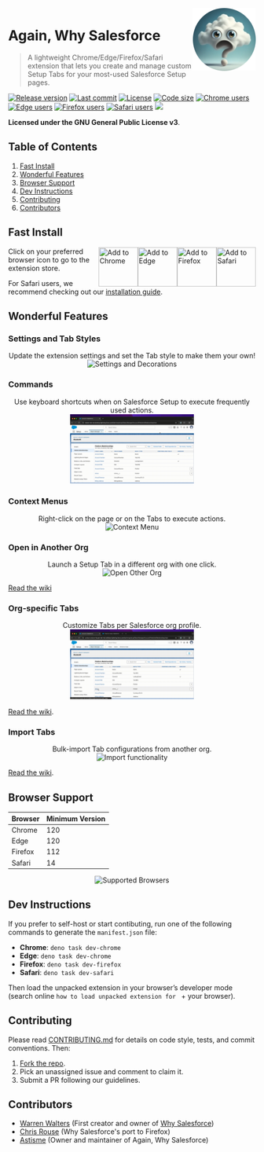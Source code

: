 <a href="https://github.com/Astisme/again-why-salesforce">
  <img src="/assets/icons/awsf-128.png?raw=true" align="right" title="Well hello there!" />
</a>

# Again, Why Salesforce

> A lightweight Chrome/Edge/Firefox/Safari extension that lets you create and manage custom Setup Tabs for your most-used Salesforce Setup pages.


[![Release version](https://img.shields.io/github/manifest-json/v/Astisme/again-why-salesforce?filename=manifest%2Ftemplate-manifest.json&label=Version)](https://github.com/Astisme/again-why-salesforce/releases)
[![Last commit](https://img.shields.io/github/last-commit/Astisme/again-why-salesforce?labelColor=black&color=white)](https://github.com/Astisme/again-why-salesforce/commits/main/)
[![License](https://img.shields.io/github/license/Astisme/again-why-salesforce?color=238636)](https://github.com/Astisme/again-why-salesforce/blob/main/LICENSE)
[![Code size](https://img.shields.io/github/languages/code-size/Astisme/again-why-salesforce)](https://github.com/Astisme/again-why-salesforce/#)
[![Chrome users](https://img.shields.io/chrome-web-store/users/bceeoimjhgjbihanbiifgpndmkklajbi?label=Chrome%20Users&color=blue)](https://chromewebstore.google.com/detail/again-why-salesforce/bceeoimjhgjbihanbiifgpndmkklajbi)
[![Edge users](https://img.shields.io/badge/dynamic/json?label=Edge%20Users&query=%24.activeInstallCount&url=https%3A%2F%2Fmicrosoftedge.microsoft.com%2Faddons%2Fgetproductdetailsbycrxid%2Fdfdjpokbfeaamjcomllncennmfhpldmm)](https://microsoftedge.microsoft.com/addons/detail/dfdjpokbfeaamjcomllncennmfhpldmm)
[![Firefox users](https://img.shields.io/amo/users/again@why.salesforce?label=Firefox%20Users&color=red)](https://addons.mozilla.org/en-US/firefox/addon/again-why-salesforce/)
[![Safari users](https://img.shields.io/badge/dynamic/json?url=https%3A%2F%2Fsimpleanalytics.com%2Fextension.again.whysalesforce.json%3Fversion%3D5%26fields%3Dvisitors%26start%3Dtoday-7d%26info%3Dfalse%26browser_name%3DSafari&query=visitors&label=Safari%20Users)](https://github.com/Astisme/again-why-salesforce/releases)
<a href="https://dashboard.simpleanalytics.com/extension.again.whysalesforce" referrerpolicy="origin" target="_blank"><picture><source srcset="https://simpleanalyticsbadges.com/extension.again.whysalesforce?mode=dark&counter=false" media="(prefers-color-scheme: dark)" /><img src="https://simpleanalyticsbadges.com/extension.again.whysalesforce?mode=light&counter=false" loading="lazy" referrerpolicy="no-referrer" crossorigin="anonymous" height="20px" /></picture></a>

<!--
![Chrome stars](https://img.shields.io/chrome-web-store/stars/:storeId)
![Firefox stars](https://img.shields.io/amo/stars/:addonId)
![GitHub closed issues](https://img.shields.io/github/issues-closed/Astisme/again-why-salesforce)
![GitHub stars](https://img.shields.io/github/stars/Astisme/again-why-salesforce)
-->

**Licensed under the GNU General Public License v3**.

## Table of Contents

1. [Fast Install](#fast-install)
2. [Wonderful Features](#wonderful-features)
3. [Browser Support](#browser-support)
4. [Dev Instructions](#dev-instructions)
5. [Contributing](#contributing)
6. [Contributors](#contributors)

## Fast Install

<a href="https://github.com/Astisme/again-why-salesforce/releases" target="_top">
  <img src="https://developer.apple.com/assets/elements/icons/safari-macos-11/safari-macos-11-128x128_2x.png" title="Add to Safari" width="80px" height="80px" align="right"/>
</a>
<a href="https://addons.mozilla.org/en-US/firefox/addon/again-why-salesforce/" target="_blank">
  <img src="https://www.mozilla.org/media/protocol/img/logos/firefox/browser/logo.eb1324e44442.svg" title="Add to Firefox" width="80px" height="80px" align="right"/>
</a>
<a href="https://microsoftedge.microsoft.com/addons/detail/dfdjpokbfeaamjcomllncennmfhpldmm" target="_blank">
  <img src="https://edgestatic.azureedge.net/shared/cms/lrs1c69a1j/section-images/2c3f3c46bd764335beec466a0acfde0e.png" title="Add to Edge" width="80px" height="80px" align="right"/>
</a>
<a href="https://chromewebstore.google.com/detail/again-why-salesforce/bceeoimjhgjbihanbiifgpndmkklajbi" target="_blank">
  <img src="https://www.google.com/chrome/static/images/chrome-logo-m100.svg" title="Add to Chrome" width="80px" height="80px" align="right"/>
</a>

Click on your preferred browser icon to go to the extension store.

For Safari users, we recommend checking out our [installation guide](https://github.com/Astisme/again-why-salesforce/wiki/Safari-Installation).


## Wonderful Features

### Settings and Tab Styles

<p align="center">
    Update the extension settings and set the Tab style to make them your own!
    <br />
    <img src="/images/settings-and-decorations.gif" width="50%" title="Settings and Decorations"/>
</p>

### Commands

<p align="center">
    Use keyboard shortcuts when on Salesforce Setup to execute frequently used actions.
    <br />
	<img src="/images/commands.gif" width="50%" title="Commands"/>
</p>

### Context Menus

<p align="center">
    Right-click on the page or on the Tabs to execute actions.
    <br />
	<img src="/images/context-menus.gif" width="50%" title="Context Menu"/>
</p>

### Open in Another Org

<p align="center">
    Launch a Setup Tab in a different org with one click.
    <br />
	<img src="/images/open-other-org.gif" width="50%" title="Open Other Org"/>
</p>

[Read the wiki](https://github.com/Astisme/again-why-salesforce/wiki/Open-Other-Org)

### Org-specific Tabs

<p align="center">
    Customize Tabs per Salesforce org profile.
    <br />
	<img src="/images/org-specific-tabs.gif" width="50%" title="Org-specific Tabs"/>
</p>

[Read the wiki](https://github.com/Astisme/again-why-salesforce/wiki/What-is-a-Tab).

### Import Tabs

<p align="center">
    Bulk-import Tab configurations from another org.
    <br />
	<img src="/images/import.gif" width="50%" title="Import functionality"/>
</p>

[Read the wiki](https://github.com/Astisme/again-why-salesforce/wiki/Open-Other-Org).

## Browser Support

| Browser | Minimum Version |
| ------- | --------------- |
| Chrome  | 120             |
| Edge    | 120             |
| Firefox | 112             |
| Safari  | 14              |

<p align="center">
	<img src="/images/browsers.gif" width="50%" title="Supported Browsers"/>
</p>

## Dev Instructions

If you prefer to self-host or start contibuting, run one of the following commands to generate the `manifest.json` file:

- **Chrome**: `deno task dev-chrome`
- **Edge**: `deno task dev-chrome`
- **Firefox**: `deno task dev-firefox`
- **Safari**: `deno task dev-safari`

Then load the unpacked extension in your browser’s developer mode (search online `how to load unpacked extension for ` + your browser).

## Contributing

Please read [CONTRIBUTING.md](/docs/CONTRIBUTING.md) for details on code style, tests, and commit conventions. Then:

1. [Fork the repo](https://github.com/Astisme/again-why-salesforce/fork).
2. Pick an unassigned issue and comment to claim it.
3. Submit a PR following our guidelines.

## Contributors

- [Warren Walters](https://www.linkedin.com/in/walters954/) (First creator and owner of [Why Salesforce](https://github.com/walters954/why-salesforce))
- [Chris Rouse](https://www.linkedin.com/in/chris-rouse/) (Why Salesforce's port to Firefox)
- [Astisme](https://github.com/Astisme/) (Owner and maintainer of Again, Why Salesforce)

<!--
## Star History

[![Star History Chart](https://api.star-history.com/svg?repos=astisme/again-why-salesforce&type=Date)](https://www.star-history.com/#astisme/again-why-salesforce&Date)
-->
